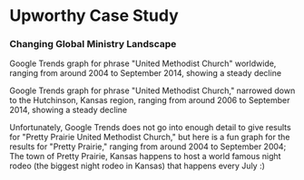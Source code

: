 # Upworthy Case Study

### Changing Global Ministry Landscape

Google Trends graph for phrase "United Methodist Church" worldwide, ranging from around 2004 to September 2014, showing a steady decline

Google Trends graph for phrase "United Methodist Church," narrowed down to the Hutchinson, Kansas region, ranging from around 2006 to September 2014, showing a steady decline

Unfortunately, Google Trends does not go into enough detail to give results for "Pretty Prairie United Methodist Church," but here is a fun graph for the results for "Pretty Prairie," ranging from around 2004 to September 2004; The town of Pretty Prairie, Kansas happens to host a world famous night rodeo (the biggest night rodeo in Kansas) that happens every July :) 

